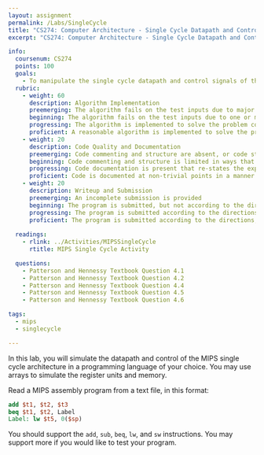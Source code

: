 ```yaml
---
layout: assignment
permalink: /Labs/SingleCycle
title: "CS274: Computer Architecture - Single Cycle Datapath and Control"
excerpt: "CS274: Computer Architecture - Single Cycle Datapath and Control"

info:
  coursenum: CS274
  points: 100
  goals:
    - To manipulate the single cycle datapath and control signals of the MIPS architecture
  rubric:
    - weight: 60
      description: Algorithm Implementation
      preemerging: The algorithm fails on the test inputs due to major issues, or the program fails to compile and/or run
      beginning: The algorithm fails on the test inputs due to one or more minor issues
      progressing: The algorithm is implemented to solve the problem correctly according to given test inputs, but would fail if executed in a general case due to a minor issue or omission in the algorithm design or implementation, including a Makefile
      proficient: A reasonable algorithm is implemented to solve the problem which correctly solves the problem according to the given test inputs, and would be reasonably expected to solve the problem in the general case   
    - weight: 20
      description: Code Quality and Documentation
      preemerging: Code commenting and structure are absent, or code structure departs significantly from best practice, and/or the code departs significantly from the style guide
      beginning: Code commenting and structure is limited in ways that reduce the readability of the program, and/or there are minor departures from the style guide
      progressing: Code documentation is present that re-states the explicit code definitions, and/or code is written that mostly adheres to the style guide
      proficient: Code is documented at non-trivial points in a manner that enhances the readability of the program, and code is written according to the style guide
    - weight: 20
      description: Writeup and Submission
      preemerging: An incomplete submission is provided
      beginning: The program is submitted, but not according to the directions in one or more ways (for example, because it is lacking a readme writeup)
      progressing: The program is submitted according to the directions with a minor omission or correction needed, and with at least superficial responses to the bolded questions throughout
      proficient: The program is submitted according to the directions, including a readme writeup describing the solution, and thoughtful answers to the bolded questions throughout
      
  readings:
    - rlink: ../Activities/MIPSSingleCycle
      rtitle: MIPS Single Cycle Activity

  questions:
    - Patterson and Hennessy Textbook Question 4.1
    - Patterson and Hennessy Textbook Question 4.2
    - Patterson and Hennessy Textbook Question 4.4
    - Patterson and Hennessy Textbook Question 4.5
    - Patterson and Hennessy Textbook Question 4.6

tags:
  - mips
  - singlecycle

---
```


In this lab, you will simulate the datapath and control of the MIPS single cycle architecture in a programming language of your choice.  You may use arrays to simulate the register units and memory.

Read a MIPS assembly program from a text file, in this format:

```mips
add $t1, $t2, $t3
beq $t1, $t2, Label
Label: lw $t5, 0($sp)
```

You should support the `add`, `sub`, `beq`, `lw`, and `sw` instructions.  You may support more if you would like to test your program.